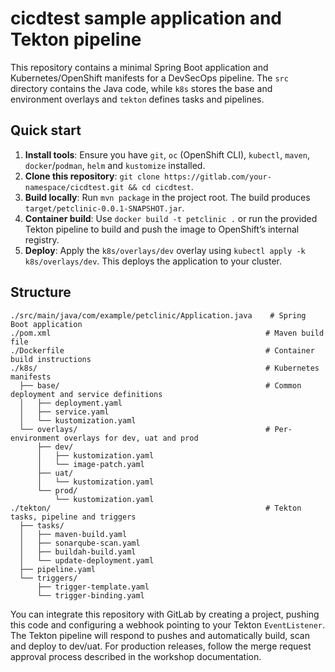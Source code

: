 # cicdtest sample application and Tekton pipeline

This repository contains a minimal Spring Boot application and Kubernetes/OpenShift manifests for a DevSecOps pipeline.  The `src` directory contains the Java code, while `k8s` stores the base and environment overlays and `tekton` defines tasks and pipelines.

## Quick start

1. **Install tools**: Ensure you have `git`, `oc` (OpenShift CLI), `kubectl`, `maven`, `docker`/`podman`, `helm` and `kustomize` installed.
2. **Clone this repository**: `git clone https://gitlab.com/your-namespace/cicdtest.git && cd cicdtest`.
3. **Build locally**: Run `mvn package` in the project root.  The build produces `target/petclinic-0.0.1-SNAPSHOT.jar`.
4. **Container build**: Use `docker build -t petclinic .` or run the provided Tekton pipeline to build and push the image to OpenShift’s internal registry.
5. **Deploy**: Apply the `k8s/overlays/dev` overlay using `kubectl apply -k k8s/overlays/dev`.  This deploys the application to your cluster.

## Structure

```
./src/main/java/com/example/petclinic/Application.java    # Spring Boot application
./pom.xml                                                # Maven build file
./Dockerfile                                             # Container build instructions
./k8s/                                                   # Kubernetes manifests
  ├── base/                                              # Common deployment and service definitions
  │   ├── deployment.yaml
  │   ├── service.yaml
  │   └── kustomization.yaml
  └── overlays/                                          # Per-environment overlays for dev, uat and prod
      ├── dev/
      │   ├── kustomization.yaml
      │   └── image-patch.yaml
      ├── uat/
      │   └── kustomization.yaml
      └── prod/
          └── kustomization.yaml
./tekton/                                                # Tekton tasks, pipeline and triggers
  ├── tasks/
  │   ├── maven-build.yaml
  │   ├── sonarqube-scan.yaml
  │   ├── buildah-build.yaml
  │   └── update-deployment.yaml
  ├── pipeline.yaml
  └── triggers/
      ├── trigger-template.yaml
      └── trigger-binding.yaml
```

You can integrate this repository with GitLab by creating a project, pushing this code and configuring a webhook pointing to your Tekton `EventListener`.  The Tekton pipeline will respond to pushes and automatically build, scan and deploy to dev/uat.  For production releases, follow the merge request approval process described in the workshop documentation.